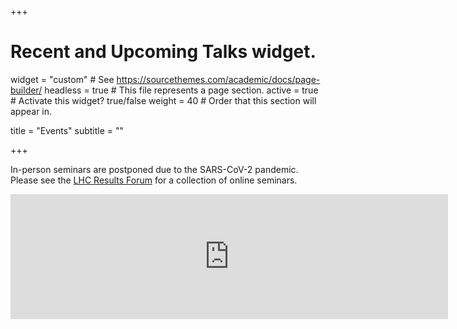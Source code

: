 +++
# Recent and Upcoming Talks widget.
widget = "custom"  # See https://sourcethemes.com/academic/docs/page-builder/
headless = true  # This file represents a page section.
active = true  # Activate this widget? true/false
weight = 40  # Order that this section will appear in.

title = "Events"
subtitle = ""



+++

In-person seminars are postponed due to the SARS-CoV-2 pandemic. Please see the [LHC Results Forum](https://sites.google.com/site/lhcresultsforumtalks/) for a collection of online seminars. 

<div class="responsiveCal">
<iframe src="https://calendar.google.com/calendar/embed?showCalendars=0&amp;mode=AGENDA&amp;height=600&amp;wkst=1&amp;bgcolor=%23ffffff&amp;src=8bbntiv75m57pe3vucobu10p30%40group.calendar.google.com&amp;color=%236B3304&amp;ctz=America%2FLos_Angeles" style="border-width:0" width="700" height="200" frameborder="0" scrolling="no"></iframe>
</div>